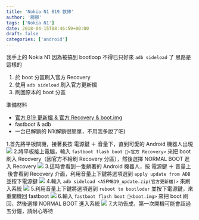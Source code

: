 ```yaml
---
title: 'Nokia N1 B19 救磚'
author: '勝勝'
tags: ['Nokia N1'] 
date: 2018-04-15T08:46:59+00:00
draft: false
categories: ['android']
---
```


我手上的 Nokia N1 因為被搞到 bootloop 不得已只好來 `adb sideload` 了 思路是這樣的

1.  於 boot 分區刷入官方 Recovery
2.  使用 `adb sideload` 刷入官方更新檔
3.  刷回原本的 boot 分區

準備材料

*   [官方 B19 更新檔 & 官方 Recovery & boot.img](https://drive.google.com/file/d/1DgIpW8_sn8FK4tBihdChVO25Cw73bC8B/view?usp=sharing)
*   fastboot & adb
*   一台已解鎖的 N1(解鎖很簡單，不用我多說了吧)

1.首先將平板關機，接著長按 電源鍵 ＋ 音量下，直到可愛的 Android 機器人出現 ![](https://i.imgur.com/SrmzmUc.jpg) 2.將平板接上電腦，輸入 `fastboot flash boot <官方 Recovery>` 來把 boot 刷入 Recovery（因官方不給刷 Recovery 分區），然後選擇 NORMAL BOOT 進入 Recovery ![](https://i.imgur.com/FgtSO8k.png) 3.這時會看到一隻躺著的 Android 機器人，按 電源鍵 ＋ 音量上  後會看到 Recovery 介面，利用音量上下鍵將選項選到 `apply update from ADB` 並按下電源鍵 ![](https://i.imgur.com/39xyb8b.jpg) 4.輸入 `adb sideload <A5FMB19_update.zip(官方更新檔)>` 來刷入系統 ![](https://i.imgur.com/aTV8ZDp.png) 5.利用音量上下鍵將選項選到 `reboot to bootloder` 並按下電源鍵，來重開機回 fastboot ![](https://i.imgur.com/TLhGaPk.jpg) 6.輸入 `fastboot flash boot <boot.img>` 來把 boot 刷回，然後選擇 NORMAL BOOT 進入系統 ![](https://i.imgur.com/nfx9EfX.png) 7.大功告成，第一次開機可能會超過五分鐘，請耐心等待